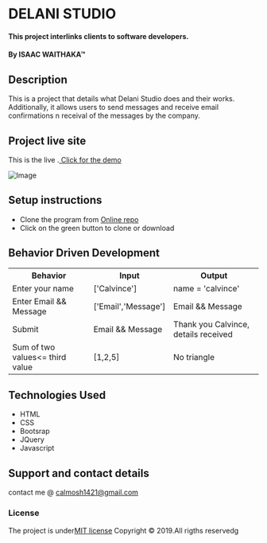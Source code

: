 
# DELANI STUDIO
#### This project interlinks clients to software developers.
#### By **ISAAC WAITHAKA**&trade;

## Description
This is a project that details what Delani Studio does and their works. Additionally, it allows users to send messages and receive email confirmations n receival of the messages by the company.
## Project live site
  This is the live .[ Click for the demo](https://calvince.github.io/Delani-Studio/)

  ![Image](https://scontent.fmba3-1.fna.fbcdn.net/v/t1.0-9/59528642_2273632706257853_400193748287356928_n.jpg?_nc_cat=104&_nc_ht=scontent.fmba3-1.fna&oh=2910f382298c06a70ea9703b6dd629cc&oe=5D71A45D)

## Setup instructions
* Clone the program from [Online repo](https://github.com/calvince/Delani-Studio)
* Click on the green button to clone or download

## Behavior Driven Development
<table>
    <tr>
      <th>Behavior</th> 
      <th>Input</th> 
      <th>Output</th>   
    </tr>
    <tr>
        <td>Enter your name</td>
        <td>['Calvince']</td>
        <td>name = 'calvince'</td>
    </tr>
    <tr>
        <td>Enter Email && Message</td>
        <td>['Email','Message']</td>
        <td>Email && Message</td>
    </tr>
    <tr>
        <td>Submit</td>
        <td>Email && Message</td>
        <td>Thank you Calvince, details received</td>
    </tr>
    <tr>
        <td>Sum of two values<= third value </td>
        <td>[1,2,5]</td>
        <td>No triangle</td>
    </tr>    
</table>

## Technologies Used
* HTML
* CSS
* Bootsrap
* JQuery
* Javascript

## Support and contact details
contact me @ calmosh1421@gmail.com
### License
The project is under[MIT license](https://github.com/calvince/Delani-Studio/blob/master/LICENSE)
Copyright &copy; 2019.All rigths reservedg
  
